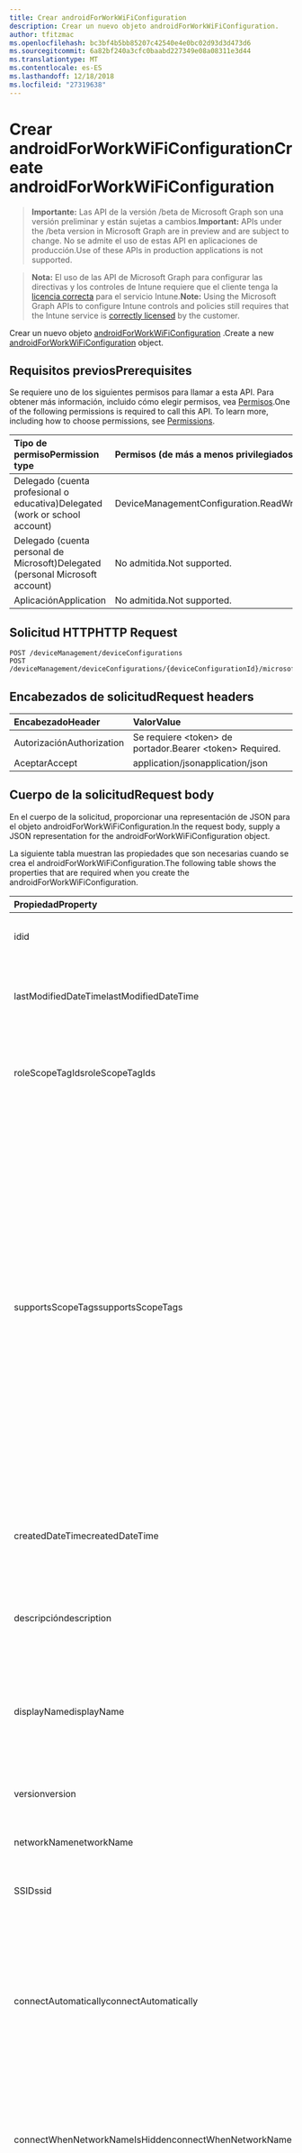 ```yaml
---
title: Crear androidForWorkWiFiConfiguration
description: Crear un nuevo objeto androidForWorkWiFiConfiguration.
author: tfitzmac
ms.openlocfilehash: bc3bf4b5bb85207c42540e4e0bc02d93d3d473d6
ms.sourcegitcommit: 6a82bf240a3cfc0baabd227349e08a08311e3d44
ms.translationtype: MT
ms.contentlocale: es-ES
ms.lasthandoff: 12/18/2018
ms.locfileid: "27319638"
---
```

# <a name="create-androidforworkwificonfiguration"></a><span data-ttu-id="5e307-103">Crear androidForWorkWiFiConfiguration</span><span class="sxs-lookup"><span data-stu-id="5e307-103">Create androidForWorkWiFiConfiguration</span></span>

> <span data-ttu-id="5e307-104">**Importante:** Las API de la versión /beta de Microsoft Graph son una versión preliminar y están sujetas a cambios.</span><span class="sxs-lookup"><span data-stu-id="5e307-104">**Important:** APIs under the /beta version in Microsoft Graph are in preview and are subject to change.</span></span> <span data-ttu-id="5e307-105">No se admite el uso de estas API en aplicaciones de producción.</span><span class="sxs-lookup"><span data-stu-id="5e307-105">Use of these APIs in production applications is not supported.</span></span>

> <span data-ttu-id="5e307-106">**Nota:** El uso de las API de Microsoft Graph para configurar las directivas y los controles de Intune requiere que el cliente tenga la [licencia correcta](https://go.microsoft.com/fwlink/?linkid=839381) para el servicio Intune.</span><span class="sxs-lookup"><span data-stu-id="5e307-106">**Note:** Using the Microsoft Graph APIs to configure Intune controls and policies still requires that the Intune service is [correctly licensed](https://go.microsoft.com/fwlink/?linkid=839381) by the customer.</span></span>

<span data-ttu-id="5e307-107">Crear un nuevo objeto [androidForWorkWiFiConfiguration](../resources/intune-deviceconfig-androidforworkwificonfiguration.md) .</span><span class="sxs-lookup"><span data-stu-id="5e307-107">Create a new [androidForWorkWiFiConfiguration](../resources/intune-deviceconfig-androidforworkwificonfiguration.md) object.</span></span>
## <a name="prerequisites"></a><span data-ttu-id="5e307-108">Requisitos previos</span><span class="sxs-lookup"><span data-stu-id="5e307-108">Prerequisites</span></span>
<span data-ttu-id="5e307-p102">Se requiere uno de los siguientes permisos para llamar a esta API. Para obtener más información, incluido cómo elegir permisos, vea [Permisos](/graph/permissions-reference).</span><span class="sxs-lookup"><span data-stu-id="5e307-p102">One of the following permissions is required to call this API. To learn more, including how to choose permissions, see [Permissions](/graph/permissions-reference).</span></span>

|<span data-ttu-id="5e307-111">Tipo de permiso</span><span class="sxs-lookup"><span data-stu-id="5e307-111">Permission type</span></span>|<span data-ttu-id="5e307-112">Permisos (de más a menos privilegiados)</span><span class="sxs-lookup"><span data-stu-id="5e307-112">Permissions (from most to least privileged)</span></span>|
|:---|:---|
|<span data-ttu-id="5e307-113">Delegado (cuenta profesional o educativa)</span><span class="sxs-lookup"><span data-stu-id="5e307-113">Delegated (work or school account)</span></span>|<span data-ttu-id="5e307-114">DeviceManagementConfiguration.ReadWrite.All</span><span class="sxs-lookup"><span data-stu-id="5e307-114">DeviceManagementConfiguration.ReadWrite.All</span></span>|
|<span data-ttu-id="5e307-115">Delegado (cuenta personal de Microsoft)</span><span class="sxs-lookup"><span data-stu-id="5e307-115">Delegated (personal Microsoft account)</span></span>|<span data-ttu-id="5e307-116">No admitida.</span><span class="sxs-lookup"><span data-stu-id="5e307-116">Not supported.</span></span>|
|<span data-ttu-id="5e307-117">Aplicación</span><span class="sxs-lookup"><span data-stu-id="5e307-117">Application</span></span>|<span data-ttu-id="5e307-118">No admitida.</span><span class="sxs-lookup"><span data-stu-id="5e307-118">Not supported.</span></span>|

## <a name="http-request"></a><span data-ttu-id="5e307-119">Solicitud HTTP</span><span class="sxs-lookup"><span data-stu-id="5e307-119">HTTP Request</span></span>
<!-- {
  "blockType": "ignored"
}
-->
``` http
POST /deviceManagement/deviceConfigurations
POST /deviceManagement/deviceConfigurations/{deviceConfigurationId}/microsoft.graph.windowsDomainJoinConfiguration/networkAccessConfigurations
```

## <a name="request-headers"></a><span data-ttu-id="5e307-120">Encabezados de solicitud</span><span class="sxs-lookup"><span data-stu-id="5e307-120">Request headers</span></span>
|<span data-ttu-id="5e307-121">Encabezado</span><span class="sxs-lookup"><span data-stu-id="5e307-121">Header</span></span>|<span data-ttu-id="5e307-122">Valor</span><span class="sxs-lookup"><span data-stu-id="5e307-122">Value</span></span>|
|:---|:---|
|<span data-ttu-id="5e307-123">Autorización</span><span class="sxs-lookup"><span data-stu-id="5e307-123">Authorization</span></span>|<span data-ttu-id="5e307-124">Se requiere &lt;token&gt; de portador.</span><span class="sxs-lookup"><span data-stu-id="5e307-124">Bearer &lt;token&gt; Required.</span></span>|
|<span data-ttu-id="5e307-125">Aceptar</span><span class="sxs-lookup"><span data-stu-id="5e307-125">Accept</span></span>|<span data-ttu-id="5e307-126">application/json</span><span class="sxs-lookup"><span data-stu-id="5e307-126">application/json</span></span>|

## <a name="request-body"></a><span data-ttu-id="5e307-127">Cuerpo de la solicitud</span><span class="sxs-lookup"><span data-stu-id="5e307-127">Request body</span></span>
<span data-ttu-id="5e307-128">En el cuerpo de la solicitud, proporcionar una representación de JSON para el objeto androidForWorkWiFiConfiguration.</span><span class="sxs-lookup"><span data-stu-id="5e307-128">In the request body, supply a JSON representation for the androidForWorkWiFiConfiguration object.</span></span>

<span data-ttu-id="5e307-129">La siguiente tabla muestran las propiedades que son necesarias cuando se crea el androidForWorkWiFiConfiguration.</span><span class="sxs-lookup"><span data-stu-id="5e307-129">The following table shows the properties that are required when you create the androidForWorkWiFiConfiguration.</span></span>

|<span data-ttu-id="5e307-130">Propiedad</span><span class="sxs-lookup"><span data-stu-id="5e307-130">Property</span></span>|<span data-ttu-id="5e307-131">Tipo</span><span class="sxs-lookup"><span data-stu-id="5e307-131">Type</span></span>|<span data-ttu-id="5e307-132">Descripción</span><span class="sxs-lookup"><span data-stu-id="5e307-132">Description</span></span>|
|:---|:---|:---|
|<span data-ttu-id="5e307-133">id</span><span class="sxs-lookup"><span data-stu-id="5e307-133">id</span></span>|<span data-ttu-id="5e307-134">String</span><span class="sxs-lookup"><span data-stu-id="5e307-134">String</span></span>|<span data-ttu-id="5e307-135">Clave de la entidad.</span><span class="sxs-lookup"><span data-stu-id="5e307-135">Key of the entity.</span></span> <span data-ttu-id="5e307-136">Heredado de [deviceConfiguration](../resources/intune-deviceconfig-deviceconfiguration.md)</span><span class="sxs-lookup"><span data-stu-id="5e307-136">Inherited from [deviceConfiguration](../resources/intune-deviceconfig-deviceconfiguration.md)</span></span>|
|<span data-ttu-id="5e307-137">lastModifiedDateTime</span><span class="sxs-lookup"><span data-stu-id="5e307-137">lastModifiedDateTime</span></span>|<span data-ttu-id="5e307-138">DateTimeOffset</span><span class="sxs-lookup"><span data-stu-id="5e307-138">DateTimeOffset</span></span>|<span data-ttu-id="5e307-139">Fecha y hora en la que se modificó el objeto por última vez.</span><span class="sxs-lookup"><span data-stu-id="5e307-139">DateTime the object was last modified.</span></span> <span data-ttu-id="5e307-140">Heredado de [deviceConfiguration](../resources/intune-deviceconfig-deviceconfiguration.md)</span><span class="sxs-lookup"><span data-stu-id="5e307-140">Inherited from [deviceConfiguration](../resources/intune-deviceconfig-deviceconfiguration.md)</span></span>|
|<span data-ttu-id="5e307-141">roleScopeTagIds</span><span class="sxs-lookup"><span data-stu-id="5e307-141">roleScopeTagIds</span></span>|<span data-ttu-id="5e307-142">Colección String</span><span class="sxs-lookup"><span data-stu-id="5e307-142">String collection</span></span>|<span data-ttu-id="5e307-143">Lista de etiquetas de ámbito para esta instancia de entidad.</span><span class="sxs-lookup"><span data-stu-id="5e307-143">List of Scope Tags for this Entity instance.</span></span> <span data-ttu-id="5e307-144">Heredado de [deviceConfiguration](../resources/intune-deviceconfig-deviceconfiguration.md)</span><span class="sxs-lookup"><span data-stu-id="5e307-144">Inherited from [deviceConfiguration](../resources/intune-deviceconfig-deviceconfiguration.md)</span></span>|
|<span data-ttu-id="5e307-145">supportsScopeTags</span><span class="sxs-lookup"><span data-stu-id="5e307-145">supportsScopeTags</span></span>|<span data-ttu-id="5e307-146">Boolean</span><span class="sxs-lookup"><span data-stu-id="5e307-146">Boolean</span></span>|<span data-ttu-id="5e307-147">Indica si la configuración del dispositivo subyacente admite la asignación de etiquetas de ámbito.</span><span class="sxs-lookup"><span data-stu-id="5e307-147">Indicates whether or not the underlying Device Configuration supports the assignment of scope tags.</span></span> <span data-ttu-id="5e307-148">No se permite la asignación a la propiedad ScopeTags cuando este valor es false y entidades no estará visibles para los usuarios con ámbito.</span><span class="sxs-lookup"><span data-stu-id="5e307-148">Assigning to the ScopeTags property is not allowed when this value is false and entities will not be visible to scoped users.</span></span> <span data-ttu-id="5e307-149">Esto se produce para las directivas de heredado creadas en Silverlight y se puede resolver por eliminar y volver a crear la directiva en el Portal de Azure.</span><span class="sxs-lookup"><span data-stu-id="5e307-149">This occurs for Legacy policies created in Silverlight and can be resolved by deleting and recreating the policy in the Azure Portal.</span></span> <span data-ttu-id="5e307-150">Esta propiedad es de sólo lectura.</span><span class="sxs-lookup"><span data-stu-id="5e307-150">This property is read-only.</span></span> <span data-ttu-id="5e307-151">Heredado de [deviceConfiguration](../resources/intune-deviceconfig-deviceconfiguration.md)</span><span class="sxs-lookup"><span data-stu-id="5e307-151">Inherited from [deviceConfiguration](../resources/intune-deviceconfig-deviceconfiguration.md)</span></span>|
|<span data-ttu-id="5e307-152">createdDateTime</span><span class="sxs-lookup"><span data-stu-id="5e307-152">createdDateTime</span></span>|<span data-ttu-id="5e307-153">DateTimeOffset</span><span class="sxs-lookup"><span data-stu-id="5e307-153">DateTimeOffset</span></span>|<span data-ttu-id="5e307-154">Fecha y hora en la que se creó el objeto.</span><span class="sxs-lookup"><span data-stu-id="5e307-154">DateTime the object was created.</span></span> <span data-ttu-id="5e307-155">Heredado de [deviceConfiguration](../resources/intune-deviceconfig-deviceconfiguration.md)</span><span class="sxs-lookup"><span data-stu-id="5e307-155">Inherited from [deviceConfiguration](../resources/intune-deviceconfig-deviceconfiguration.md)</span></span>|
|<span data-ttu-id="5e307-156">descripción</span><span class="sxs-lookup"><span data-stu-id="5e307-156">description</span></span>|<span data-ttu-id="5e307-157">String</span><span class="sxs-lookup"><span data-stu-id="5e307-157">String</span></span>|<span data-ttu-id="5e307-158">Descripción proporcionada por el administrador de la configuración del dispositivo.</span><span class="sxs-lookup"><span data-stu-id="5e307-158">Admin provided description of the Device Configuration.</span></span> <span data-ttu-id="5e307-159">Heredado de [deviceConfiguration](../resources/intune-deviceconfig-deviceconfiguration.md)</span><span class="sxs-lookup"><span data-stu-id="5e307-159">Inherited from [deviceConfiguration](../resources/intune-deviceconfig-deviceconfiguration.md)</span></span>|
|<span data-ttu-id="5e307-160">displayName</span><span class="sxs-lookup"><span data-stu-id="5e307-160">displayName</span></span>|<span data-ttu-id="5e307-161">String</span><span class="sxs-lookup"><span data-stu-id="5e307-161">String</span></span>|<span data-ttu-id="5e307-162">Nombre proporcionado por el administrador de la configuración del dispositivo.</span><span class="sxs-lookup"><span data-stu-id="5e307-162">Admin provided name of the device configuration.</span></span> <span data-ttu-id="5e307-163">Heredado de [deviceConfiguration](../resources/intune-deviceconfig-deviceconfiguration.md)</span><span class="sxs-lookup"><span data-stu-id="5e307-163">Inherited from [deviceConfiguration](../resources/intune-deviceconfig-deviceconfiguration.md)</span></span>|
|<span data-ttu-id="5e307-164">version</span><span class="sxs-lookup"><span data-stu-id="5e307-164">version</span></span>|<span data-ttu-id="5e307-165">Int32</span><span class="sxs-lookup"><span data-stu-id="5e307-165">Int32</span></span>|<span data-ttu-id="5e307-166">Versión de la configuración del dispositivo.</span><span class="sxs-lookup"><span data-stu-id="5e307-166">Version of the device configuration.</span></span> <span data-ttu-id="5e307-167">Heredado de [deviceConfiguration](../resources/intune-deviceconfig-deviceconfiguration.md)</span><span class="sxs-lookup"><span data-stu-id="5e307-167">Inherited from [deviceConfiguration](../resources/intune-deviceconfig-deviceconfiguration.md)</span></span>|
|<span data-ttu-id="5e307-168">networkName</span><span class="sxs-lookup"><span data-stu-id="5e307-168">networkName</span></span>|<span data-ttu-id="5e307-169">String</span><span class="sxs-lookup"><span data-stu-id="5e307-169">String</span></span>|<span data-ttu-id="5e307-170">Nombre de red</span><span class="sxs-lookup"><span data-stu-id="5e307-170">Network Name</span></span>|
|<span data-ttu-id="5e307-171">SSID</span><span class="sxs-lookup"><span data-stu-id="5e307-171">ssid</span></span>|<span data-ttu-id="5e307-172">String</span><span class="sxs-lookup"><span data-stu-id="5e307-172">String</span></span>|<span data-ttu-id="5e307-173">Esto es el nombre de la red Wi-Fi que se difunde a todos los dispositivos.</span><span class="sxs-lookup"><span data-stu-id="5e307-173">This is the name of the Wi-Fi network that is broadcast to all devices.</span></span>|
|<span data-ttu-id="5e307-174">connectAutomatically</span><span class="sxs-lookup"><span data-stu-id="5e307-174">connectAutomatically</span></span>|<span data-ttu-id="5e307-175">Boolean</span><span class="sxs-lookup"><span data-stu-id="5e307-175">Boolean</span></span>|<span data-ttu-id="5e307-176">Conectar automáticamente cuando esta red esté en el intervalo.</span><span class="sxs-lookup"><span data-stu-id="5e307-176">Connect automatically when this network is in range.</span></span> <span data-ttu-id="5e307-177">Si se establece en true omitirá el símbolo del sistema del usuario y el dispositivo se conecte automáticamente a la red Wi-Fi.</span><span class="sxs-lookup"><span data-stu-id="5e307-177">Setting this to true will skip the user prompt and automatically connect the device to Wi-Fi network.</span></span>|
|<span data-ttu-id="5e307-178">connectWhenNetworkNameIsHidden</span><span class="sxs-lookup"><span data-stu-id="5e307-178">connectWhenNetworkNameIsHidden</span></span>|<span data-ttu-id="5e307-179">Boolean</span><span class="sxs-lookup"><span data-stu-id="5e307-179">Boolean</span></span>|<span data-ttu-id="5e307-180">Cuando se establece en true, este perfil fuerza el dispositivo para conectarse a una red que no difundir su SSID para todos los dispositivos.</span><span class="sxs-lookup"><span data-stu-id="5e307-180">When set to true, this profile forces the device to connect to a network that doesn't broadcast its SSID to all devices.</span></span>|
|<span data-ttu-id="5e307-181">wiFiSecurityType</span><span class="sxs-lookup"><span data-stu-id="5e307-181">wiFiSecurityType</span></span>|[<span data-ttu-id="5e307-182">androidWiFiSecurityType</span><span class="sxs-lookup"><span data-stu-id="5e307-182">androidWiFiSecurityType</span></span>](../resources/intune-deviceconfig-androidwifisecuritytype.md)|<span data-ttu-id="5e307-183">Indica si el extremo de Wi-Fi utiliza un tipo de EAP en función de seguridad.</span><span class="sxs-lookup"><span data-stu-id="5e307-183">Indicates whether Wi-Fi endpoint uses an EAP based security type.</span></span> <span data-ttu-id="5e307-184">Los valores posibles son: `open` y `wpaEnterprise`.</span><span class="sxs-lookup"><span data-stu-id="5e307-184">Possible values are: `open`, `wpaEnterprise`.</span></span>|



## <a name="response"></a><span data-ttu-id="5e307-185">Respuesta</span><span class="sxs-lookup"><span data-stu-id="5e307-185">Response</span></span>
<span data-ttu-id="5e307-186">Si tiene éxito, este método devuelve una `201 Created` código de respuesta y un objeto [androidForWorkWiFiConfiguration](../resources/intune-deviceconfig-androidforworkwificonfiguration.md) en el cuerpo de la respuesta.</span><span class="sxs-lookup"><span data-stu-id="5e307-186">If successful, this method returns a `201 Created` response code and a [androidForWorkWiFiConfiguration](../resources/intune-deviceconfig-androidforworkwificonfiguration.md) object in the response body.</span></span>

## <a name="example"></a><span data-ttu-id="5e307-187">Ejemplo</span><span class="sxs-lookup"><span data-stu-id="5e307-187">Example</span></span>
### <a name="request"></a><span data-ttu-id="5e307-188">Solicitud</span><span class="sxs-lookup"><span data-stu-id="5e307-188">Request</span></span>
<span data-ttu-id="5e307-189">Aquí tiene un ejemplo de la solicitud.</span><span class="sxs-lookup"><span data-stu-id="5e307-189">Here is an example of the request.</span></span>
``` http
POST https://graph.microsoft.com/beta/deviceManagement/deviceConfigurations
Content-type: application/json
Content-length: 506

{
  "@odata.type": "#microsoft.graph.androidForWorkWiFiConfiguration",
  "lastModifiedDateTime": "2017-01-01T00:00:35.1329464-08:00",
  "roleScopeTagIds": [
    "Role Scope Tag Ids value"
  ],
  "supportsScopeTags": true,
  "description": "Description value",
  "displayName": "Display Name value",
  "version": 7,
  "networkName": "Network Name value",
  "ssid": "Ssid value",
  "connectAutomatically": true,
  "connectWhenNetworkNameIsHidden": true,
  "wiFiSecurityType": "wpaEnterprise"
}
```

### <a name="response"></a><span data-ttu-id="5e307-190">Respuesta</span><span class="sxs-lookup"><span data-stu-id="5e307-190">Response</span></span>
<span data-ttu-id="5e307-p113">Aquí tiene un ejemplo de la respuesta. Nota: Puede que el objeto de respuesta que aparece aquí se trunque para abreviar. Todas las propiedades se devolverán de una llamada real.</span><span class="sxs-lookup"><span data-stu-id="5e307-p113">Here is an example of the response. Note: The response object shown here may be truncated for brevity. All of the properties will be returned from an actual call.</span></span>
``` http
HTTP/1.1 201 Created
Content-Type: application/json
Content-Length: 614

{
  "@odata.type": "#microsoft.graph.androidForWorkWiFiConfiguration",
  "id": "58bcfe05-fe05-58bc-05fe-bc5805febc58",
  "lastModifiedDateTime": "2017-01-01T00:00:35.1329464-08:00",
  "roleScopeTagIds": [
    "Role Scope Tag Ids value"
  ],
  "supportsScopeTags": true,
  "createdDateTime": "2017-01-01T00:02:43.5775965-08:00",
  "description": "Description value",
  "displayName": "Display Name value",
  "version": 7,
  "networkName": "Network Name value",
  "ssid": "Ssid value",
  "connectAutomatically": true,
  "connectWhenNetworkNameIsHidden": true,
  "wiFiSecurityType": "wpaEnterprise"
}
```





